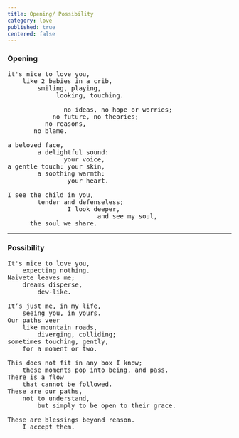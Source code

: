 ```yaml
---
title: Opening/ Possibility
category: love
published: true
centered: false
---
```


### Opening

<pre class="whitespaced-text">
it's nice to love you,
    like 2 babies in a crib,
        smiling, playing,
             looking, touching.

               no ideas, no hope or worries;
            no future, no theories;
          no reasons,
       no blame.

a beloved face,
        a delightful sound:
               your voice,
a gentle touch: your skin,
        a soothing warmth:
                your heart.

I see the child in you,
        tender and defenseless;
                I look deeper,
                        and see my soul,
      the soul we share.
</pre>

---

### Possibility

<pre class="whitespaced-text">
It's nice to love you,
	expecting nothing.
Naivete leaves me;
	dreams disperse,
		dew-like.

It’s just me, in my life,
	seeing you, in yours.
Our paths veer
	like mountain roads,
		diverging, colliding;
sometimes touching, gently,
	for a moment or two.

This does not fit in any box I know;
	these moments pop into being, and pass.
There is a flow
	that cannot be followed.
These are our paths,
	not to understand,
		but simply to be open to their grace.

These are blessings beyond reason.
	I accept them.
</pre>
